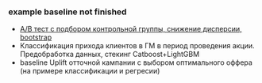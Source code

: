 ### example baseline not finished

- [A/B тест с подбором контрольной группы, снижение дисперсии, bootstrap](https://htmlpreview.github.io/?https://github.com/dansakh/cases_work/blob/main/ab_test-/ab_test-.html)
- Классификация прихода клиентов в ГМ в период проведения акции. Предобработка данных, стекинг Catboost+LightGBM 
- baseline Uplift отточной кампании с выбором оптимального оффера (на примере классификации и регресии)

